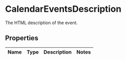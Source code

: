 

# CalendarEventsDescription

The HTML description of the event.

## Properties

| Name | Type | Description | Notes |
|------------ | ------------- | ------------- | -------------|



